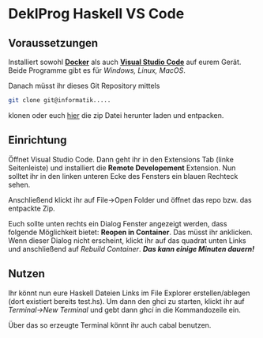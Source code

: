 # DeklProg Haskell VS Code #


## Voraussetzungen ##

Installiert sowohl [**Docker**](https://www.docker.com/) als auch [**Visual Studio Code**](https://code.visualstudio.com/) auf eurem Gerät.
Beide Programme gibt es für *Windows, Linux, MacOS*.

Danach müsst ihr dieses Git Repository mittels
```bash
git clone git@informatik.....
```
klonen oder euch [hier]() die zip Datei herunter laden und entpacken.


## Einrichtung ##

Öffnet Visual Studio Code.
Dann geht ihr in den Extensions Tab (linke Seitenleiste) und installiert die **Remote Developement** Extension.
Nun solltet ihr in den linken unteren Ecke des Fensters ein blauen Rechteck sehen.

Anschließend klickt ihr auf File->Open Folder und öffnet das repo bzw. das entpackte Zip.

Euch sollte unten rechts ein Dialog Fenster angezeigt werden, dass folgende Möglichkeit bietet: **Reopen in Container**. Das müsst ihr anklicken.
Wenn dieser Dialog nicht erscheint, klickt ihr auf das quadrat unten Links und anschließend auf *Rebuild Container*. ***Das kann einige Minuten dauern!***


## Nutzen ##

Ihr könnt nun eure Haskell Dateien Links im File Explorer erstellen/ablegen (dort existiert bereits test.hs).
Um dann den ghci zu starten, klickt ihr auf *Terminal->New Terminal* und gebt dann *ghci* in die Kommandozeile ein.

Über das so erzeugte Terminal könnt ihr auch cabal benutzen.